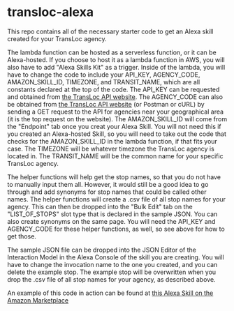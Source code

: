 # transloc-alexa

This repo contains all of the necessary starter code to get an Alexa skill created for your TransLoc agency.

The lambda function can be hosted as a serverless function, or it can be Alexa-hosted. If you choose to host it as a lambda function in AWS, you will also have to add "Alexa Skills Kit" as a trigger. Inside of the lambda, you will have to change the code to include your API_KEY, AGENCY_CODE, AMAZON_SKILL_ID, TIMEZONE, and TRANSIT_NAME, which are all constants declared at the top of the code.
    The API_KEY can be requested and obtained from [the TransLoc API website](https://rapidapi.com/transloc/api/openapi-1-2).
    The AGENCY_CODE can also be obtained from [the TransLoc API website](https://rapidapi.com/transloc/api/openapi-1-2) (or Postman or cURL) by sending a GET request to the API for agencies near your geographical area (it is the top request on the website).
    The AMAZON_SKILL_ID will come from the "Endpoint" tab once you creat your Alexa Skill. You will not need this if you created an Alexa-hosted Skill, so you will need to take out the code that checks for the AMAZON_SKILL_ID in the lambda function, if that fits your case.
    The TIMEZONE will be whatever timezone the TransLoc agency is located in.
    The TRANSIT_NAME will be the common name for your specific TransLoc agency.

The helper functions will help get the stop names, so that you do not have to manually input them all. However, it would still be a good idea to go through and add synonyms for stop names that could be called other names. The helper functions will create a .csv file of all stop names for your agency. This can then be dropped into the "Bulk Edit" tab on the "LIST_OF_STOPS" slot type that is declared in the sample JSON. You can also create synonyms on the same page. You will need the API_KEY and AGENCY_CODE for these helper functions, as well, so see above for how to get those.

The sample JSON file can be dropped into the JSON Editor of the Interaction Model in the Alexa Console of the skill you are creating. You will have to change the invocation name to the one you created, and you can delete the example stop. The example stop will be overwritten when you drop the .csv file of all stop names for your agency, as described above.

An example of this code in action can be found at [this Alexa Skill on the Amazon Marketplace](https://amazon.com/Connor-Sorrells-Tiger-Transit/dp/B07JV94V91)
